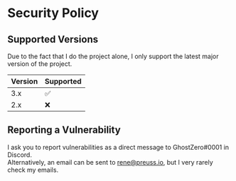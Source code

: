 # Security Policy

## Supported Versions

Due to the fact that I do the project alone, I only support the latest major version of the project.

| Version | Supported          |
| ------- | ------------------ |
| 3.x     | :white_check_mark: |
| 2.x     | :x:                |

## Reporting a Vulnerability

I ask you to report vulnerabilities as a direct message to GhostZero#0001 in Discord.  
Alternatively, an email can be sent to rene@preuss.io, but I very rarely check my emails.
